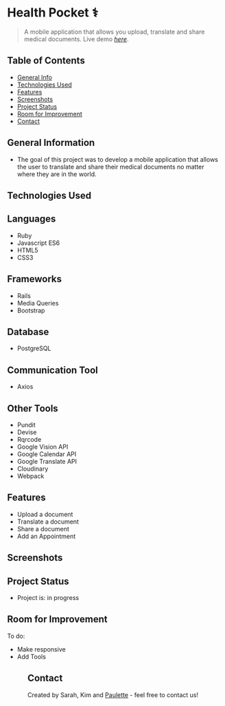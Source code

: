 # Health Pocket ⚕️
> A mobile application that allows you upload, translate and share medical documents.
> Live demo [_here_](https://health-pocket.herokuapp.com/ ).

## Table of Contents
* [General Info](#general-information)
* [Technologies Used](#technologies-used)
* [Features](#features)
* [Screenshots](#screenshots)
* [Project Status](#project-status)
* [Room for Improvement](#room-for-improvement)
* [Contact](#contact)


## General Information
<ul><li>The goal of this project was to develop a mobile application that allows the user to translate and  share their medical documents no matter where they are in the world. </li></ul>


## Technologies Used

## Languages
<ul>
  <li>Ruby</li>
  <li>Javascript ES6</li>
  <li>HTML5</li>
  <li>CSS3</li></ul>
  
  ## Frameworks
<ul>
<li>Rails</li>
<li>Media Queries</li>
  <li>Bootstrap</li>
  </ul>
  
  
## Database
<ul><li>PostgreSQL</li></ul>

## Communication Tool
  <ul><li>Axios</li></ul>


## Other Tools
<ul>
<li>Pundit</li>
<li>Devise</li>
<li>Rqrcode</li>
<li>Google Vision API</li>
<li>Google Calendar API</li>
<li>Google Translate API</li>
<li>Cloudinary</li>
<li>Webpack</li></ul>


## Features
<ul>
  <li>Upload a document</li>
  <li> Translate a document</li>
  <li> Share a document</li>
<li>Add an Appointment</li>
</ul>



## Screenshots







## Project Status
<ul>
<li>Project is: in progress</li></ul>


## Room for Improvement

To do:
<ul>
  <li>Make responsive</li>
<li> Add Tools</li>
<ul>


## Contact
Created by Sarah, Kim and [Paulette](https://paulette-zaldivar-flores.netlify.app/) - feel free to contact us!
